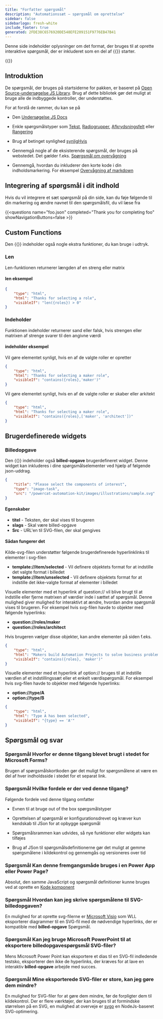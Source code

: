 ```yaml
---
title: "Forfatter spørgsmål"
description: "Automationssæt – spørgsmål om oprettelse"
sidebar: false
sidebarlogo: fresh-white
include_footer: true
generated: 2FDE38C6576920DE548EFE209151F9776EB47B41
---
```


Denne side indeholder oplysninger om det format, der bruges til at oprette interaktive spørgsmål, der er inkluderet som en del af {{<product-name>}} starter.

{{<toc>}}

## Introduktion

De spørgsmål, der bruges på startsiderne for pakken, er baseret på [Open Source-undersøgelse JS Library](https://github.com/surveyjs/survey-library). Brug af dette bibliotek gør det muligt at bruge alle de indbyggede kontroller, der understøttes.

For at forstå de rammer, du kan se på

- Den [Undersøgelse JS Docs](https://surveyjs.io/form-library/documentation/overview)

- Enkle spørgsmålstyper som [Tekst](https://surveyjs.io/form-library/examples/questiontype-text/reactjs), [Radiogrupper](https://surveyjs.io/form-library/examples/questiontype-radiogroup/reactjs), [Afkrydsningsfelt](https://surveyjs.io/form-library/examples/questiontype-checkbox/reactjs) eller [Rangering](https://surveyjs.io/form-library/examples/questiontype-ranking/reactjs)

- Brug af betinget synlighed [synligHvis](https://surveyjs.io/form-library/examples/condition-kids/reactjs)

- Gennemgå nogle af de eksisterende spørgsmål, der bruges på webstedet. Det gælder f.eks. [Spørgsmål om overvågning](https://github.com/microsoft/powercat-automation-kit/blob/gh-pages/site/content/monitoring.json)

- Gennemgå, hvordan du inkluderer den korte kode i din indholdsmarkering. For eksempel [Overvågning af markdown](https://raw.githubusercontent.com/microsoft/powercat-automation-kit/gh-pages/site/content/monitoring-compare.md)

## Integrering af spørgsmål i dit indhold

Hvis du vil integrere et sæt spørgsmål på din side, kan du føje følgende til din markering og ændre navnet til den spørgsmålsfil, du vil læse fra

{{\<questions name="foo.json" completed="Thank you for completing foo" showNavigationButtons=false \>}}

## Custom Functions

Den {{<product-name>}} indeholder også nogle ekstra funktioner, du kan bruge i udtryk.

### Len

Len-funktionen returnerer længden af en streng eller matrix

#### len eksempel

```json
{
    "type": "html",
    "html": "Thanks for selecting a role",
    "visibleIf": "len({roles}) > 0"
}
```

### Indeholder

Funktionen indeholder returnerer sand eller falsk, hvis strengen eller matrixen af strenge svarer til den angivne værdi

#### indeholder eksempel

Vil gøre elementet synligt, hvis en af de valgte roller er opretter

```json
{
    "type": "html",
    "html": "Thanks for selecting a maker role",
    "visibleIf": "contains({roles},'maker')"
}
```

Vil gøre elementet synligt, hvis en af de valgte roller er skaber eller arkitekt

```json
{
    "type": "html",
    "html": "Thanks for selecting a maker role",
    "visibleIf": "contains({roles},['maker', 'architect'])"
}
```

## Brugerdefinerede widgets

### Billedopgave

Den {{<product-name>}} indeholder også **billed-opgave** brugerdefineret widget. Denne widget kan inkluderes i dine spørgsmålselementer ved hjælp af følgende json-uddrag.

```json
{
    "title": "Please select the components of interest",
    "type": "image-task",
    "src": "/powercat-automation-kit/images/illustrations/sample.svg"
}
```

#### Egenskaber

- **titel** - Teksten, der skal vises til brugeren
- **slags** - Skal være billed-opgave
- **Src** - URL'en til SVG-filen, der skal gengives

#### Sådan fungerer det

Kilde-svg-filen understøtter følgende brugerdefinerede hyperlinklinks til elementer i svg-filen

- **template://item/selected** - Vil definere objektets format for at indstille det valgte format i billedet
- **template://item/unselected** - Vil definere objektets format for at indstille det ikke-valgte format af elementer i billedet

Visuelle elementer med et hyperlink af question:// vil blive brugt til at indstille eller fjerne matrixen af værdier inde i sættet af spørgsmål. Denne mulighed giver mulighed for interaktivt at ændre, hvordan andre spørgsmål vises til brugeren. For eksempel hvis svg-filen havde to objekter med følgende hyperlinks:

- **question://roles/maker**
- **question://roles/architect**

Hvis brugeren vælger disse objekter, kan andre elementer på siden f.eks.

```json
{
    "type": "html",
    "html": "Makers build Automation Projects to solve business problems",
    "visibleIf": "contains({roles}, 'maker')"
}
```

Visuelle elementer med et hyperlink af option:// bruges til at indstille værdien af et indstillingssæt eller et enkelt værdispørgsmål. For eksempel hvis svg-filen havde to objekter med følgende hyperlinks:

- **option://type/A**
- **option://type/B**

```json
{
    "type": "html",
    "html": "Type A has been selected",
    "visibleIf": "{type} == 'A'"
}
```

## Spørgsmål og svar

### **Spørgsmål** Hvorfor er denne tilgang blevet brugt i stedet for Microsoft Forms?

Brugen af spørgsmålskortkoden gør det muligt for spørgsmålene at være en del af hver indholdsside i stedet for et separat link.

### **Spørgsmål** Hvilke fordele er der ved denne tilgang?

Følgende fordele ved denne tilgang omfatter

- Evnen til at bruge out of the box spørgsmålstyper

- Oprettelsen af spørgsmål er konfigurationsdrevet og kræver kun kendskab til JSon for at opbygge spørgsmål

- Spørgsmålsrammen kan udvides, så nye funktioner eller widgets kan tilføjes

- Brug af JSon til spørgsmålsdefinitionerne gør det muligt at gemme spørgsmålene i kildekontrol og gennemgås og versioneres over tid

### **Spørgsmål** Kan denne fremgangsmåde bruges i en Power App eller Power Page?

Absolut, den samme JavaScript og spørgsmål definitioner kunne bruges ved at oprette en [Kode komponent](https://learn.microsoft.com/power-apps/developer/component-framework/custom-controls-overview)

### **Spørgsmål** Hvordan kan jeg skrive spørgsmålene til SVG-billedopgaven?

En mulighed for at oprette svg-filerne er [Microsoft Visio](https://www.microsoft.com/microsoft-365/visio/) som WLL eksporterer diagrammer til en SVG-fil med de nødvendige hyperlinks, der er kompatible med **billed-opgave** Spørgsmål.

### **Spørgsmål** Kan jeg bruge Microsoft PowerPoint til at eksportere billedopgavespørgsmål SVG-filer?

Mens Microsoft Power Point kan eksportere et dias til en SVG-fil indledende testsko, eksporterer den ikke de hyperlinks, der kræves for at lave en interaktiv **billed-opgave** arbejde med succes.

### **Spørgsmål** Mine eksporterede SVG-filer er store, kan jeg gøre dem mindre?

En mulighed for SVG-filer for at gøre dem mindre, før de forpligter dem til kildekontrol. Der er flere værktøjer, der kan bruges til at formindske størrelsen på en SVG, en mulighed at overveje er [svgo](https://github.com/svg/svgo) en NodeJs-baseret SVG-optimering.

